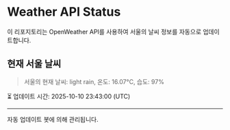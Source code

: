 
# Weather API Status

이 리포지토리는 OpenWeather API를 사용하여 서울의 날씨 정보를 자동으로 업데이트합니다.

## 현재 서울 날씨
> 서울의 현재 날씨: light rain, 온도: 16.07°C, 습도: 97%

⏳ 업데이트 시간: 2025-10-10 23:43:00 (UTC)

---
자동 업데이트 봇에 의해 관리됩니다.
